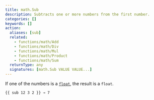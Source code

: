 ```yaml
---
title: math.Sub
description: Subtracts one or more numbers from the first number. 
categories: []
keywords: []
action:
  aliases: [sub]
  related:
    - functions/math/Add
    - functions/math/Div
    - functions/math/Mul
    - functions/math/Product
    - functions/math/Sum
  returnType: any
  signatures: [math.Sub VALUE VALUE...]
---
```


If one of the numbers is a [`float`](g), the result is a `float`.

```go-html-template
{{ sub 12 3 2 }} → 7
```
